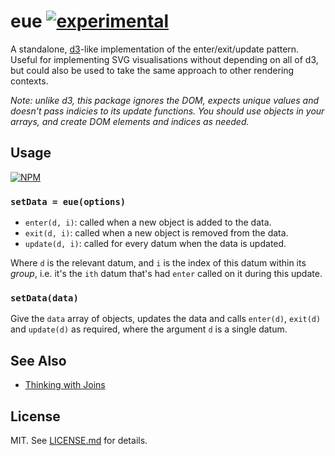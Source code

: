 # eue [![experimental](http://badges.github.io/stability-badges/dist/experimental.svg)](http://github.com/badges/stability-badges)

A standalone, [d3](http://github.com/mbostock/d3)-like implementation of the
enter/exit/update pattern. Useful for implementing SVG visualisations without
depending on all of d3, but could also be used to take the same approach to
other rendering contexts.

*Note: unlike d3, this package ignores the DOM, expects unique values and*
*doesn't pass indicies to its update functions. You should use objects in your*
*arrays, and create DOM elements and indices as needed.*

## Usage

[![NPM](https://nodei.co/npm/eue.png)](https://nodei.co/npm/eue/)

### `setData = eue(options)`

* `enter(d, i)`: called when a new object is added to the data.
* `exit(d, i)`: called when a new object is removed from the data.
* `update(d, i)`: called for every datum when the data is updated.

Where `d` is the relevant datum, and `i` is the index of this datum within its
*group*, i.e. it's the `ith` datum that's had `enter` called on it during this
update.

### `setData(data)`

Give the `data` array of objects, updates the data and calls `enter(d)`,
`exit(d)` and `update(d)` as required, where the argument `d` is a single datum.

## See Also

* [Thinking with Joins](http://bost.ocks.org/mike/join/)

## License

MIT. See [LICENSE.md](http://github.com/hughsk/eue/blob/master/LICENSE.md) for details.
